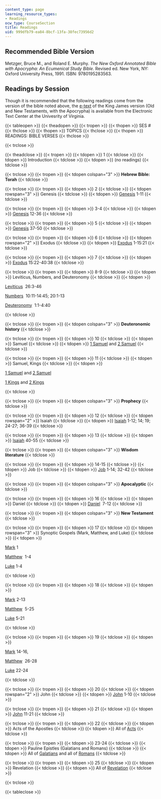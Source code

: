 ```yaml
---
content_type: page
learning_resource_types:
- Readings
ocw_type: CourseSection
title: Readings
uid: 999dfb79-ea84-8bcf-13fa-38fec73956d2
---
```


Recommended Bible Version
-------------------------

Metzger, Bruce M., and Roland E. Murphy. _The New Oxford Annotated Bible with Apocrypha: An Ecumenical Study Bible_. Revised ed. New York, NY: Oxford University Press, 1991. ISBN: 9780195283563.

Readings by Session
-------------------

Though it is recommended that the following readings come from the version of the bible noted above, the [e-text](http://etext.virginia.edu/kjv.browse.html) of the King James version (Old and New Testaments, with the Apocrypha) is available from the Electronic Text Center at the Univesrity of Virginia.

  

{{< tableopen >}}
{{< theadopen >}}
{{< tropen >}}
{{< thopen >}}
SES #
{{< thclose >}}
{{< thopen >}}
TOPICS
{{< thclose >}}
{{< thopen >}}
READINGS: BIBLE VERSES
{{< thclose >}}

{{< trclose >}}

{{< theadclose >}}
{{< tropen >}}
{{< tdopen >}}
1
{{< tdclose >}}
{{< tdopen >}}
Introduction
{{< tdclose >}}
{{< tdopen >}}
(no readings)
{{< tdclose >}}

{{< trclose >}}
{{< tropen >}}
{{< tdopen colspan="3" >}}
**Hebrew Bible: Torah**
{{< tdclose >}}

{{< trclose >}}
{{< tropen >}}
{{< tdopen >}}
2
{{< tdclose >}}
{{< tdopen rowspan="3" >}}
Genesis
{{< tdclose >}}
{{< tdopen >}}
[Genesis](http://etext.virginia.edu/toc/modeng/public/KjvGene.html) 1-11
{{< tdclose >}}

{{< trclose >}}
{{< tropen >}}
{{< tdopen >}}
3-4
{{< tdclose >}}
{{< tdopen >}}
[Genesis](http://etext.virginia.edu/toc/modeng/public/KjvGene.html) 12-36
{{< tdclose >}}

{{< trclose >}}
{{< tropen >}}
{{< tdopen >}}
5
{{< tdclose >}}
{{< tdopen >}}
[Genesis](http://etext.virginia.edu/toc/modeng/public/KjvGene.html) 37-50
{{< tdclose >}}

{{< trclose >}}
{{< tropen >}}
{{< tdopen >}}
6
{{< tdclose >}}
{{< tdopen rowspan="2" >}}
Exodus
{{< tdclose >}}
{{< tdopen >}}
[Exodus](http://etext.virginia.edu/toc/modeng/public/KjvExod.html) 1-15:21
{{< tdclose >}}

{{< trclose >}}
{{< tropen >}}
{{< tdopen >}}
7
{{< tdclose >}}
{{< tdopen >}}
[Exodus](http://etext.virginia.edu/toc/modeng/public/KjvExod.html) 15:22-40:38
{{< tdclose >}}

{{< trclose >}}
{{< tropen >}}
{{< tdopen >}}
8-9
{{< tdclose >}}
{{< tdopen >}}
Leviticus, Numbers, and Deuteronomy
{{< tdclose >}}
{{< tdopen >}}


[Leviticus](http://etext.virginia.edu/toc/modeng/public/KjvLevi.html)  26:3-46

[Numbers](http://etext.virginia.edu/toc/modeng/public/KjvNumb.html)  10:11-14:45; 20:1-13

[Deuteronomy](http://etext.virginia.edu/toc/modeng/public/KjvDeut.html)  1:1-4:40


{{< tdclose >}}

{{< trclose >}}
{{< tropen >}}
{{< tdopen colspan="3" >}}
**Deuteronomic history**
{{< tdclose >}}

{{< trclose >}}
{{< tropen >}}
{{< tdopen >}}
10
{{< tdclose >}}
{{< tdopen >}}
Samuel
{{< tdclose >}}
{{< tdopen >}}
[1 Samuel](http://etext.virginia.edu/toc/modeng/public/Kjv1Sam.html) and [2 Samuel](http://etext.virginia.edu/toc/modeng/public/Kjv2Sam.html)
{{< tdclose >}}

{{< trclose >}}
{{< tropen >}}
{{< tdopen >}}
11
{{< tdclose >}}
{{< tdopen >}}
Samuel, Kings
{{< tdclose >}}
{{< tdopen >}}


[1 Samuel](http://etext.virginia.edu/toc/modeng/public/Kjv1Sam.html) and [2 Samuel](http://etext.virginia.edu/toc/modeng/public/Kjv2Sam.html)

[1 Kings](http://etext.virginia.edu/toc/modeng/public/Kjv1Kgs.html) and [2 Kings](http://etext.virginia.edu/toc/modeng/public/Kjv2Kgs.html)


{{< tdclose >}}

{{< trclose >}}
{{< tropen >}}
{{< tdopen colspan="3" >}}
**Prophecy**
{{< tdclose >}}

{{< trclose >}}
{{< tropen >}}
{{< tdopen >}}
12
{{< tdclose >}}
{{< tdopen rowspan="2" >}}
Isaiah[](http://etext.virginia.edu/toc/modeng/public/KjvIsai.html)
{{< tdclose >}}
{{< tdopen >}}
[Isaiah](http://etext.virginia.edu/toc/modeng/public/KjvIsai.html) 1-12; 14; 19; 24-27; 36-39
{{< tdclose >}}

{{< trclose >}}
{{< tropen >}}
{{< tdopen >}}
13
{{< tdclose >}}
{{< tdopen >}}
[Isaiah](http://etext.virginia.edu/toc/modeng/public/KjvIsai.html) 40-55
{{< tdclose >}}

{{< trclose >}}
{{< tropen >}}
{{< tdopen colspan="3" >}}
**Wisdom literature**
{{< tdclose >}}

{{< trclose >}}
{{< tropen >}}
{{< tdopen >}}
14-15
{{< tdclose >}}
{{< tdopen >}}
Job
{{< tdclose >}}
{{< tdopen >}}
[Job](http://etext.virginia.edu/toc/modeng/public/KjvBJob.html) 1-14; 32-42
{{< tdclose >}}

{{< trclose >}}
{{< tropen >}}
{{< tdopen colspan="3" >}}
**Apocalyptic**
{{< tdclose >}}

{{< trclose >}}
{{< tropen >}}
{{< tdopen >}}
16
{{< tdclose >}}
{{< tdopen >}}
Daniel
{{< tdclose >}}
{{< tdopen >}}
[Daniel](http://etext.virginia.edu/toc/modeng/public/KjvDani.html)  7-12
{{< tdclose >}}

{{< trclose >}}
{{< tropen >}}
{{< tdopen colspan="3" >}}
**New Testament**
{{< tdclose >}}

{{< trclose >}}
{{< tropen >}}
{{< tdopen >}}
17
{{< tdclose >}}
{{< tdopen rowspan="3" >}}
Synoptic Gospels (Mark, Matthew, and Luke)
{{< tdclose >}}
{{< tdopen >}}


[Mark](http://etext.virginia.edu/toc/modeng/public/KjvMark.html) 1

[Matthew](http://etext.virginia.edu/toc/modeng/public/KjvMatt.html)  1-4

[Luke](http://etext.virginia.edu/toc/modeng/public/KjvLuke.html) 1-4


{{< tdclose >}}

{{< trclose >}}
{{< tropen >}}
{{< tdopen >}}
18
{{< tdclose >}}
{{< tdopen >}}


[Mark](http://etext.virginia.edu/toc/modeng/public/KjvMark.html) 2-13

[Matthew](http://etext.virginia.edu/toc/modeng/public/KjvMatt.html)  5-25

[Luke](http://etext.virginia.edu/toc/modeng/public/KjvLuke.html) 5-21


{{< tdclose >}}

{{< trclose >}}
{{< tropen >}}
{{< tdopen >}}
19
{{< tdclose >}}
{{< tdopen >}}


[Mark](http://etext.virginia.edu/toc/modeng/public/KjvMark.html) 14-16,

[Matthew](http://etext.virginia.edu/toc/modeng/public/KjvMatt.html)  26-28

[Luke](http://etext.virginia.edu/toc/modeng/public/KjvLuke.html) 22-24


{{< tdclose >}}

{{< trclose >}}
{{< tropen >}}
{{< tdopen >}}
20
{{< tdclose >}}
{{< tdopen rowspan="2" >}}
John
{{< tdclose >}}
{{< tdopen >}}
[John](http://etext.virginia.edu/toc/modeng/public/KjvJohn.html) 1-10
{{< tdclose >}}

{{< trclose >}}
{{< tropen >}}
{{< tdopen >}}
21
{{< tdclose >}}
{{< tdopen >}}
[John](http://etext.virginia.edu/toc/modeng/public/KjvJohn.html) 11-21
{{< tdclose >}}

{{< trclose >}}
{{< tropen >}}
{{< tdopen >}}
22
{{< tdclose >}}
{{< tdopen >}}
Acts of the Apostles
{{< tdclose >}}
{{< tdopen >}}
All of [Acts](http://etext.virginia.edu/toc/modeng/public/KjvActs.html)
{{< tdclose >}}

{{< trclose >}}
{{< tropen >}}
{{< tdopen >}}
23-24
{{< tdclose >}}
{{< tdopen >}}
Pauline Epistles (Galatians and Romans)
{{< tdclose >}}
{{< tdopen >}}
All of [Galatians](http://etext.virginia.edu/toc/modeng/public/KjvGala.html) and all of [Romans](http://etext.virginia.edu/toc/modeng/public/KjvRoma.html)
{{< tdclose >}}

{{< trclose >}}
{{< tropen >}}
{{< tdopen >}}
25
{{< tdclose >}}
{{< tdopen >}}
Revelation
{{< tdclose >}}
{{< tdopen >}}
All of [Revelation](http://etext.virginia.edu/toc/modeng/public/KjvReve.html)
{{< tdclose >}}

{{< trclose >}}

{{< tableclose >}}